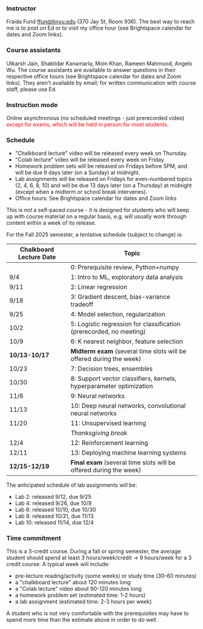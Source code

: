 
### Instructor

Fraida Fund ffund@nyu.edu (370 Jay St, Room 936). The best way to reach me is to post on Ed or to visit my office hour (see Brightspace calendar for dates and Zoom links).

### Course assistants

Utkarsh Jain, Shaktidar Kanamarla, Moin Khan, Rameen Mahmood, Angelo Wu. The course assistants are available to answer questions in their respective office hours (see Brightspace calendar for dates and Zoom links). They aren't available by email; for written communication with course staff, please use Ed.

### Instruction mode

Online asynchronous (no scheduled meetings - just prerecorded video) <span style="color:red">except for exams, which will be held in person for most students</span>.


### Schedule

* "Chalkboard lecture" video will be released every week on Thursday.
* "Colab lecture" video will be released every week on Friday.
* Homework problem sets will be released on Fridays before 5PM, and will be due 9 days later (on a Sunday) at midnight.
* Lab assignments will be released on Fridays for even-numbered topics (2, 4, 6, 8, 10) and will be due 13 days later (on a Thursday) at midnight (except when a midterm or school break intervenes).
* Office hours: See Brightspace calendar for dates and Zoom links

This is *not* a self-paced course - it is designed for students who will keep up with course material on a regular basis, e.g. will usually work through content within a week of its release.

For the Fall 2025 semester, a tentative schedule (subject to change) is:

| Chalkboard Lecture Date   | Topic                                                                  |
|-----------------|------------------------------------------------------------------------|
|                 | 0: Prerequisite review, Python+numpy                                   |
| 9/4             | 1: Intro to ML, exploratory data analysis                              |
| 9/11            | 2: Linear regression                                                   |
| 9/18            | 3: Gradient descent, bias-variance tradeoff                            |
| 9/25            | 4: Model selection, regularization                                     |
| 10/2            | 5: Logistic regression for classification (prerecorded, no meeting)    |
| 10/9            | 6: K nearest neighbor, feature selection                               |
| **10/13-10/17** | **Midterm exam** (several time slots will be offered during the week)  |
| 10/23           | 7: Decision trees, ensembles                                           |
| 10/30           | 8: Support vector classifiers, kernels, hyperparameter optimization    |
| 11/6            | 9: Neural networks                                                     |
| 11/13           | 10: Deep neural networks, convolutional neural networks                |
| 11/20           | 11: Unsupervised learning                                              |
|                 | *Thanksgiving break*                                                   |
| 12/4            | 12: Reinforcement learning                                             |
| 12/11           | 13: Deploying machine learning systems                                 |
| **12/15-12/19** | **Final exam** (several time slots will be offered during the week)    |

The anticipated schedule of lab assignments will be:

* Lab 2: released 9/12, due 9/25
* Lab 4: released 9/26, due 10/9
* Lab 6: released 10/10, due 10/30
* Lab 8: released 10/31, due 11/13
* Lab 10: released 11/14, due 12/4


### Time commitment

This is a 3-credit course. During a fall or spring semester, the average student should spend at least 3 hours/week/credit → 9 hours/week for a 3 credit course. A typical week will include:

 - pre-lecture reading/activity (some weeks) or study time (30-60 minutes)
 - a "chalkboard lecture" about 120 minutes long
 - a "Colab lecture" video about 90-120 minutes long
 - a homework problem set (estimated time: 1-2 hours)
 - a lab assignment (estimated time: 2-3 hours per week)

A student who is not very comfortable with the prerequisites may have to spend more time than the estimate above in order to do well. 
